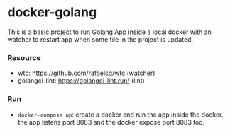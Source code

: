 # docker-golang

This is a basic project to run Golang App inside a local docker with an watcher to restart app when some file in the project is updated.

### Resource

- wtc: https://github.com/rafaelsq/wtc (watcher)
- golangci-lint: https://golangci-lint.run/ (lint)

### Run

- `docker-compose up`: create a docker and run the app inside the docker. the app listens port 8083 and the docker expose port 8083 too.
